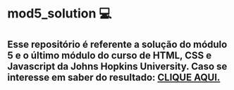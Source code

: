 # mod5_solution 💻

## Esse repositório é referente a solução do módulo 5 e o último módulo do curso de HTML, CSS e Javascript da Johns Hopkins University. Caso se interesse em saber do resultado: <a href="https://iamthiagoo.github.io/mod5_solution/"> CLIQUE AQUI.</a>
